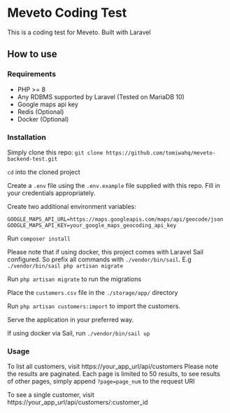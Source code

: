 # Meveto Coding Test 

This is a coding test for Meveto. 
Built with Laravel

## How to use

### Requirements
* PHP >= 8
* Any RDBMS supported by Laravel (Tested on MariaDB 10)
* Google maps api key
* Redis (Optional)
* Docker (Optional)

### Installation
Simply clone this repo:
`git clone https://github.com/tomiwahq/meveto-backend-test.git`

`cd` into the cloned project

Create a `.env` file using the `.env.example` file supplied with this repo.
Fill in your credentials appropriately.

Create two additional environment variables:

```
GOOGLE_MAPS_API_URL=https://maps.googleapis.com/maps/api/geocode/json
GOOGLE_MAPS_API_KEY=your_google_maps_geocoding_api_key
```

Run `composer install`

Please note that if using docker, this project comes with Laravel Sail configured.
So prefix all commands with `./vendor/bin/sail`. E.g `./vendor/bin/sail php artisan migrate`

Run `php artisan migrate` to run the migrations

Place the `customers.csv` file in the `./storage/app/` directory

Run `php artisan customers:import` to import the customers.

Serve the application in your preferred way.

If using docker via Sail, run `./vendor/bin/sail up`

### Usage
To list all customers, visit https://your_app_url/api/customers
Please note the results are paginated.
Each page is limited to 50 results, to see results of other pages, simply append `?page=page_num` to the request URI

To see a single customer, visit https://your_app_url/api/customers/:customer_id
